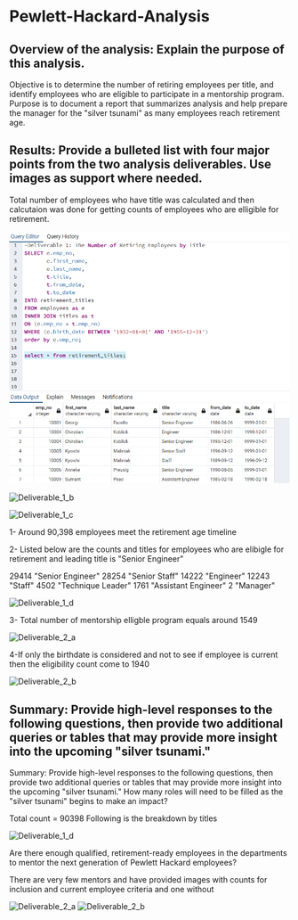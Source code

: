 # Pewlett-Hackard-Analysis
 ## Overview of the analysis: Explain the purpose of this analysis.
 Objective is to determine the number of retiring employees per title, and identify employees who are eligible to participate in a mentorship program. Purpose is to document a report that summarizes analysis and help prepare the manager for the "silver tsunami" as many employees reach retirement age.

 ## Results: Provide a bulleted list with four major points from the two analysis deliverables. Use images as support where needed.

Total number of employees who have title was calculated and then calcutaion was done for getting counts of employees who are elligible for retirement.

  ![Deliverable_1_a](Resources/Deliverable_1_a.PNG)
  

  ![Deliverable_1_b](Pewlett-Hackard-Analysis/Deliverable_1_b.PNG)
  
 
  ![Deliverable_1_c](Pewlett-Hackard-Analysis/Deliverable_1_b.PNG)
  

1- Around 90,398 employees meet the retirement age timeline

2- Listed below are the counts and titles for employees who are elibigle for retirement and leading title is "Senior Engineer"

29414	"Senior Engineer"
28254	"Senior Staff"
14222	"Engineer"
12243	"Staff"
4502	"Technique Leader"
1761	"Assistant Engineer"
2	    "Manager"

![Deliverable_1_d](Pewlett-Hackard-Analysis/Deliverable_1_d.PNG)

3- Total number of mentorship elligble program equals around 1549

![Deliverable_2_a](Pewlett-Hackard-Analysis/Deliverable_2_a.PNG)

4-If only the birthdate is considered and not to see if employee is current then the eligibility count come to 1940


![Deliverable_2_b](Pewlett-Hackard-Analysis/Deliverable_2_b.PNG)

 ## Summary: Provide high-level responses to the following questions, then provide two additional queries or tables that may provide more insight into the upcoming  "silver tsunami."


 Summary: Provide high-level responses to the following questions, then provide two additional queries or tables that may provide more insight into the upcoming "silver tsunami."
How many roles will need to be filled as the "silver tsunami" begins to make an impact?

Total count = 90398
Following is the breakdown by titles

![Deliverable_1_d](Pewlett-Hackard-Analysis/Deliverable_1_d.PNG)

Are there enough qualified, retirement-ready employees in the departments to mentor the next generation of Pewlett Hackard employees?

There are very few mentors and have provided images with counts for inclusion and current employee criteria and one without

![Deliverable_2_a](Pewlett-Hackard-Analysis/Deliverable_2_a.PNG)
![Deliverable_2_b](Pewlett-Hackard-Analysis/Deliverable_2_b.PNG)
